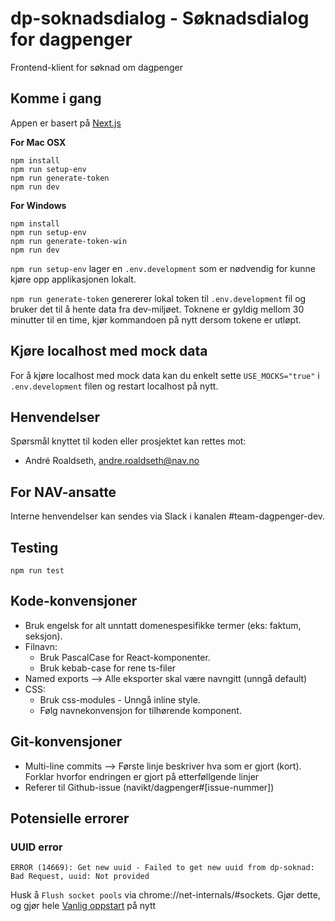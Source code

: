 # dp-soknadsdialog - Søknadsdialog for dagpenger

Frontend-klient for søknad om dagpenger

## Komme i gang

Appen er basert på [Next.js](https://nextjs.org/)

**For Mac OSX**

```shell
npm install
npm run setup-env
npm run generate-token
npm run dev
```

**For Windows**

```shell
npm install
npm run setup-env
npm run generate-token-win
npm run dev
```

`npm run setup-env` lager en `.env.development` som er nødvendig for kunne kjøre opp applikasjonen lokalt.

`npm run generate-token` genererer lokal token til `.env.development` fil og bruker det til å hente data fra dev-miljøet. Toknene er gyldig mellom 30 minutter til en time, kjør kommandoen på nytt dersom tokene er utløpt.

## Kjøre localhost med mock data

For å kjøre localhost med mock data kan du enkelt sette `USE_MOCKS="true"` i `.env.development` filen og restart localhost på nytt.

## Henvendelser

Spørsmål knyttet til koden eller prosjektet kan rettes mot:

- André Roaldseth, andre.roaldseth@nav.no

## For NAV-ansatte

Interne henvendelser kan sendes via Slack i kanalen #team-dagpenger-dev.

## Testing

```shell
npm run test
```

## Kode-konvensjoner

- Bruk engelsk for alt unntatt domenespesifikke termer (eks: faktum, seksjon).
- Filnavn:
  - Bruk PascalCase for React-komponenter.
  - Bruk kebab-case for rene ts-filer
- Named exports --> Alle eksporter skal være navngitt (unngå default)
- CSS:
  - Bruk css-modules - Unngå inline style.
  - Følg navnekonvensjon for tilhørende komponent.

## Git-konvensjoner

- Multi-line commits --> Første linje beskriver hva som er gjort (kort). Forklar hvorfor endringen er gjort på etterføllgende linjer
- Referer til Github-issue (navikt/dagpenger#[issue-nummer])

## Potensielle errorer

### UUID error

`ERROR (14669): Get new uuid - Failed to get new uuid from dp-soknad: Bad Request, uuid: Not provided`

Husk å `Flush socket pools` via chrome://net-internals/#sockets. Gjør dette, og gjør hele [Vanlig oppstart](https://github.com/navikt/dp-soknadsdialog/tree/oppdatertDokumentasjon#vanlig-oppstart-av-prosjektet-n%C3%A5r-alt-er-satt-opp) på nytt
